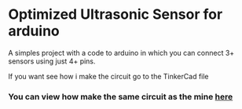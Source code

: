 # Optimized Ultrasonic Sensor for arduino

A simples project with a code to arduino in which you can connect 3+ sensors using just 4+ pins.

If you want see how i make the circuit go to the TinkerCad file

### You can view how make the same circuit as the mine [here](https://www.tinkercad.com/things/j05xzDXFFLg)
